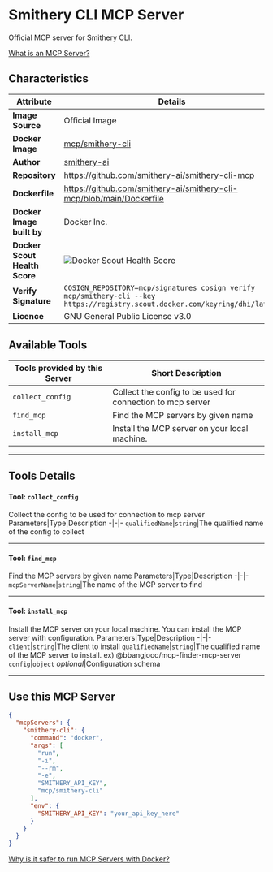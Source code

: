 # Smithery CLI MCP Server

Official MCP server for Smithery CLI.

[What is an MCP Server?](https://www.anthropic.com/news/model-context-protocol)

## Characteristics
Attribute|Details|
|-|-|
**Image Source**|Official Image
**Docker Image**|[mcp/smithery-cli](https://hub.docker.com/repository/docker/mcp/smithery-cli)
**Author**|[smithery-ai](https://github.com/smithery-ai)
**Repository**|https://github.com/smithery-ai/smithery-cli-mcp
**Dockerfile**|https://github.com/smithery-ai/smithery-cli-mcp/blob/main/Dockerfile
**Docker Image built by**|Docker Inc.
**Docker Scout Health Score**| ![Docker Scout Health Score](https://api.scout.docker.com/v1/policy/insights/org-image-score/badge/mcp/smithery-cli)
**Verify Signature**|`COSIGN_REPOSITORY=mcp/signatures cosign verify mcp/smithery-cli --key https://registry.scout.docker.com/keyring/dhi/latest`
**Licence**|GNU General Public License v3.0

## Available Tools
Tools provided by this Server|Short Description
-|-
`collect_config`|Collect the config to be used for connection to mcp server|
`find_mcp`|Find the MCP servers by given name|
`install_mcp`|Install the MCP server on your local machine.|

---
## Tools Details

#### Tool: **`collect_config`**
Collect the config to be used for connection to mcp server
Parameters|Type|Description
-|-|-
`qualifiedName`|`string`|The qualified name of the config to collect

---
#### Tool: **`find_mcp`**
Find the MCP servers by given name
Parameters|Type|Description
-|-|-
`mcpServerName`|`string`|The name of the MCP server to find

---
#### Tool: **`install_mcp`**
Install the MCP server on your local machine. You can install the MCP server with configuration.
Parameters|Type|Description
-|-|-
`client`|`string`|The client to install
`qualifiedName`|`string`|The qualified name of the MCP server to install. ex) @bbangjooo/mcp-finder-mcp-server
`config`|`object` *optional*|Configuration schema

---
## Use this MCP Server

```json
{
  "mcpServers": {
    "smithery-cli": {
      "command": "docker",
      "args": [
        "run",
        "-i",
        "--rm",
        "-e",
        "SMITHERY_API_KEY",
        "mcp/smithery-cli"
      ],
      "env": {
        "SMITHERY_API_KEY": "your_api_key_here"
      }
    }
  }
}
```

[Why is it safer to run MCP Servers with Docker?](https://www.docker.com/blog/the-model-context-protocol-simplifying-building-ai-apps-with-anthropic-claude-desktop-and-docker/)
